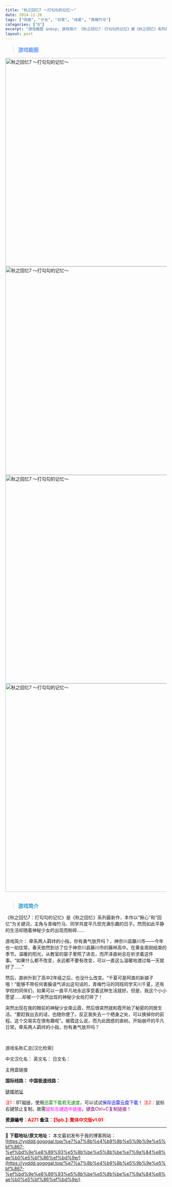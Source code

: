 ```yaml
---
title: "秋之回忆7 ～打勾勾的记忆～"
date: 2014-11-26
tags: ["同居", "少女", "日常", "纯爱", "青梅竹马"]
categories: ["Q"]
excerpt: "游戏截图 &nbsp; 游戏简介 《秋之回忆7：打勾勾的记忆》是《秋之回忆》系列最新作，本作以“揪心”和“回忆”为关键词，主角与青梅竹马、同学共度平凡但充满乐趣的日子。然而如此平静的生活却随着神秘少女的出现而粉碎…… 游戏简介： 牵系两人羁绊的小指，你有勇气放开吗？，神奈川县藤川市——今年也一如往常&hellip;"
layout: post
---
```


<div>
<blockquote><b><span style="font-size: 12pt; color: #6699ff;">游戏截图</span></b></blockquote>
<div><img title="点击放大" src="https://yyddd.gogogal.top/wp-content/uploads/2025/04/20250430_6811f13ac8573.webp" alt="秋之回忆7 ～打勾勾的记忆～" width="650" /></div>
<div><img title="点击放大" src="https://yyddd.gogogal.top/wp-content/uploads/2025/04/20250430_6811f13d02319.webp" alt="秋之回忆7 ～打勾勾的记忆～" width="650" /></div>
<div><img title="点击放大" src="https://yyddd.gogogal.top/wp-content/uploads/2025/04/20250430_6811f13f1d32d.webp" alt="秋之回忆7 ～打勾勾的记忆～" width="650" /></div>
<div><img title="点击放大" src="https://yyddd.gogogal.top/wp-content/uploads/2025/04/20250430_6811f1425fb45.webp" alt="秋之回忆7 ～打勾勾的记忆～" width="650" /></div>
&nbsp;
<blockquote><b><span style="font-size: 12pt; color: #3399cc;">游戏简介</span></b></blockquote>
<div>《秋之回忆7：打勾勾的记忆》是《秋之回忆》系列最新作，本作以“揪心”和“回忆”为关键词，主角与青梅竹马、同学共度平凡但充满乐趣的日子。然而如此平静的生活却随着神秘少女的出现而粉碎……

游戏简介：
牵系两人羁绊的小指，你有勇气放开吗？，神奈川县藤川市——今年也一如往常，春天依然到访了位于神奈川县藤川市的藤林高中。在黄金周刚结束的季节。温暖的阳光，从教室的窗子里照了进去，而芹泽直树总在祈求着这件事。“如果什么都不改变，永远都不要有改变，可以一直这么温暖地渡过每一天就好了……”

然后，直树升到了高中2年级之后，也没什么改变。“千夏可是阿直的新娘子哦！”能够不带任何害臊语气讲出这句话的，青梅竹马的同班同学天川千夏，还有学校的同伴们，如果可以一直平凡地永远享受着这种生活就好。但是，我这个小小愿望……却被一个突然出现的神秘少女给打碎了！

突然出现在我的眼前的神秘少女南云霞，然后很突然就和霞开始了秘密的同居生活。“要赶我出去的话，也随你便了。反正我失去一个栖身之处，可以换掉你的前程。这个交易实在很有趣呢”。被霞这么说，而为此困惑的直树。开始崩坏的平凡日常。牵系两人羁绊的小指，你有勇气放开吗？</div>
&nbsp;

游戏名称汇总[汉化检索]

中文汉化名：
英文名：
日文名：
</div>
<div class="panel panel-primary">
<div class="panel-heading">主用盘链接</div>
<div class="panel-body">

<b>国际线路：</b>
<b>中国极速线路：</b>

<!--wechatfans start-->

<a href="https://pan.xunlei.com/s/VOS9CV-dABdruVlR3c82jMZmA1?pwd=mb7j#">链接地址</a>

<!--wechatfans end-->
<span style="color: #ff0000;">注1：</span>BT磁链，使用<span style="color: #008000;">迅雷下载若无速度</span>，可以试试<span style="color: #0000ff;">保存迅雷云盘下载！</span>
<span style="color: #ff0000;">注2：</span>鼠标右键禁止复制，故需<span style="color: #ff00ff;">鼠标左键选中链接</span>，<span style="color: #800080;">键盘Ctrl+C复制链接！</span>

</div>
<div class="panel-footer"><span style="color: #ff0000;"><b><span style="color: #000000;">资源编号</span>：A271</b></span>
<span style="color: #ff0000;"><b><span style="color: #000000;">备注</span>：【5pb.】繁体中文版v1.01</b></span></div>
</div>

---
📖 **下载地址/原文地址：** 本文最初发布于我的博客网站：[https://yyddd.gogogal.top/%e7%a7%8b%e4%b9%8b%e5%9b%9e%e5%bf%867-%ef%bd%9e%e6%89%93%e5%8b%be%e5%8b%be%e7%9a%84%e8%ae%b0%e5%bf%86%ef%bd%9e/](https://yyddd.gogogal.top/%e7%a7%8b%e4%b9%8b%e5%9b%9e%e5%bf%867-%ef%bd%9e%e6%89%93%e5%8b%be%e5%8b%be%e7%9a%84%e8%ae%b0%e5%bf%86%ef%bd%9e/)
